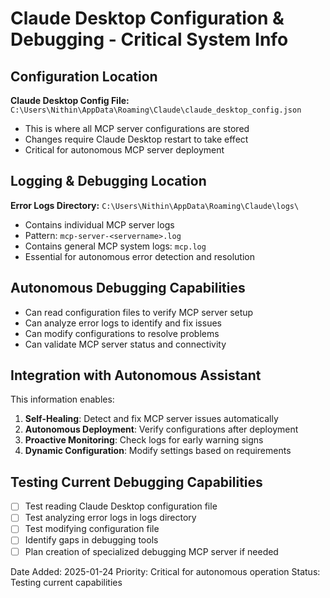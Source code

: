 # Claude Desktop Configuration & Debugging - Critical System Info

## Configuration Location
**Claude Desktop Config File:** `C:\Users\Nithin\AppData\Roaming\Claude\claude_desktop_config.json`
- This is where all MCP server configurations are stored
- Changes require Claude Desktop restart to take effect
- Critical for autonomous MCP server deployment

## Logging & Debugging Location  
**Error Logs Directory:** `C:\Users\Nithin\AppData\Roaming\Claude\logs\`
- Contains individual MCP server logs
- Pattern: `mcp-server-<servername>.log`
- Contains general MCP system logs: `mcp.log`
- Essential for autonomous error detection and resolution

## Autonomous Debugging Capabilities
- Can read configuration files to verify MCP server setup
- Can analyze error logs to identify and fix issues
- Can modify configurations to resolve problems
- Can validate MCP server status and connectivity

## Integration with Autonomous Assistant
This information enables:
1. **Self-Healing**: Detect and fix MCP server issues automatically
2. **Autonomous Deployment**: Verify configurations after deployment
3. **Proactive Monitoring**: Check logs for early warning signs
4. **Dynamic Configuration**: Modify settings based on requirements

## Testing Current Debugging Capabilities
- [ ] Test reading Claude Desktop configuration file
- [ ] Test analyzing error logs in logs directory
- [ ] Test modifying configuration file
- [ ] Identify gaps in debugging tools
- [ ] Plan creation of specialized debugging MCP server if needed

Date Added: 2025-01-24
Priority: Critical for autonomous operation
Status: Testing current capabilities
